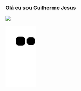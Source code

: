 ### Olá eu sou Guilherme Jesus

 <div>
  <a href="https://github.com/Guilherme-Jesus">
  <img height="180em" src="https://github-readme-stats.vercel.app/api?username=Guilherme-Jesus&show_icons=true&theme=dracula&include_all_commits=true&count_private=true"/>
</div>

 
 
 
 ![Snake animation](https://github.com/Guilherme-Jesus/Guilherme-Jesus/blob/output/github-contribution-grid-snake.svg)
